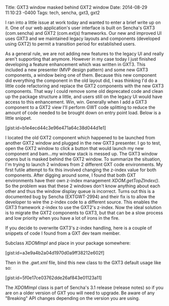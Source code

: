 Title: GXT3 window masked behind GXT2 window
Date: 2014-08-29 11:10:23 -0400
Tags: tech, sencha, gxt3, gxt2

<!-- PELICAN_BEGIN_SUMMARY -->
I ran into a little issue at work today and wanted to enter a brief write up on it. One of our web application's user interface is built on Sencha's GXT3 (com.sencha) and GXT2 (com.extjs) frameworks. Our new and improved UI uses GXT3 and we maintained legacy layouts and components (developed using GXT2) to permit a transition period for established users.
<!-- PELICAN_END_SUMMARY -->
As a general rule, we are not adding new features to the legacy UI and really aren't supporting that anymore. However in my case today I just finished developing a feature enhancement which was written in GXT3. This included a new presenter (MVP design pattern) and some new GXT3 components, a window being one of them. Because this new component did everything the component in the old layout did, I was thinking I'd do a little code refactoring and replace the GXT2 components with the new GXT3 components. That way I could remove some old deprecated code and clean up the package structure a little, and users still on the legacy UI would have access to this enhancement. Win, win. Generally when I add a GXT3 component to a GXT2 view I'll perform GWT code splitting to reduce the amount of code needed to be brought down on entry point load. Below is a little snippet.

[gist:id=b1e4ecd44c3e96e471a64c38d044d1e1]

I located the old GXT2 component which happened to be launched from another GXT2 window and plugged in the new GXT3 presenter. I go to test, open the GXT2 window to click a button that would launch my new component and bam...my window stack is messed up. The GXT3 window opens but is masked behind the GXT2 window. To summarize the situation, I'm trying to launch 2 windows from 2 different GXT code environments. My first futile attempt to fix this involved changing the z-index value for both components. After digging around some, I found that both GXT environments have their own z-index management *XDOM.getTopZIndex()*. So the problem was that these 2 windows don't know anything about each other and thus the window display queue is incorrect. Turns out this is a documented bug by Sencha (EXTGWT-2994) and their fix is to allow the developer to wire the z-index code to a different source. This enables the GXT3 framework z-index to use the GXT2's z-index. Now the ideal solution is to migrate the GXT2 components to GXT3, but that can be a slow process and low priority when you have a lot of irons in the fire.

If you decide to overwrite GXT3's z-index handling, here is a couple of snippets of code I found from a GXT dev team member.

Subclass *XDOMImpl* and place in your package somewhere:

[gist:id=a3e9a4b2a04d1970d0a9ff38212e602f]

Then in the *.gwt.xml* file, bind this new class to the GXT3 default usage like so:

[gist:id=5f0e17ce03762dde26af843e01123a11]

The *XDOMImpl* class is part of Sencha's 3.1 release (release notes) so if you are on a older version of GXT you will need to upgrade. Be aware of any "Breaking" API changes depending on the version you are using.


